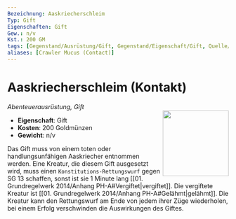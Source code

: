 ```yaml
---
Bezeichnung: Aaskriecherschleim
Typ: Gift
Eigenschaften: Gift
Gew.: n/v
Kst.: 200 GM
tags: [Gegenstand/Ausrüstung/Gift, Gegenstand/Eigenschaft/Gift, Quelle/5e/Dungeon_Masters_Guide]
aliases: [Crawler Mucus (Contact)]
---
```

# Aaskriecherschleim (Kontakt)
*Abenteuerausrüstung, Gift*  
<img src="Symbolik/Gegenstände.webp" align="right" width="150">

- **Eigenschaft**: Gift
- **Kosten**: 200 Goldmünzen
- **Gewicht**: n/v

Das Gift muss von einem toten oder handlungsunfähigen Aaskriecher entnommen werden. Eine Kreatur, die diesem Gift ausgesetzt wird, muss einen `Konstitutions-Rettungswurf` gegen SG 13 schaffen, sonst ist sie 1 Minute lang [[01. Grundregelwerk 2014/Anhang PH-A#Vergiftet|vergiftet]]. Die vergiftete Kreatur ist [[01. Grundregelwerk 2014/Anhang PH-A#Gelähmt|gelähmt]]. Die Kreatur kann den Rettungswurf am Ende von jedem ihrer Züge wiederholen, bei einem Erfolg verschwinden die Auswirkungen des Giftes.
